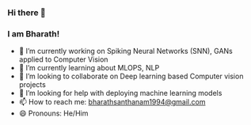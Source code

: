 ### Hi there 👋

### I am Bharath!

- 🔭 I’m currently working on Spiking Neural Networks (SNN), GANs applied to Computer Vision
- 🌱 I’m currently learning about MLOPS, NLP
- 👯 I’m looking to collaborate on Deep learning based Computer vision projects
- 🤔 I’m looking for help with deploying machine learning models
- 📫 How to reach me: bharathsanthanam1994@gmail.com
- 😄 Pronouns: He/Him

